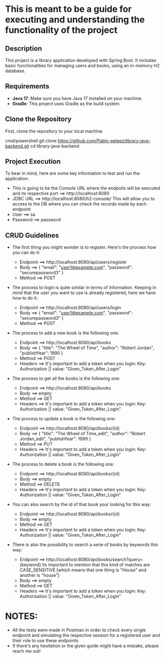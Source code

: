 # This is meant to be a guide for executing and understanding the functionality of the project

## Description
This project is a library application developed with Spring Boot. It includes basic functionalities for managing users and books, using an in-memory H2 database.

## Requirements
- **Java 17**: Make sure you have Java 17 installed on your machine.
- **Gradle**: This project uses Gradle as the build system.

## Clone the Repository
First, clone the repository to your local machine

cmd/powershell
git clone https://github.com/Pablo-pelaez/library-java-backend.git
cd library-java-backend

## Project Execution
To bear in mind, here are some key information to test and run the application:
  * This is going to be the Console URL  where the endpoits will be executed and its respective port ==> http://localhost:8080
  * JDBC URL ==> http://localhost:8080/h2-console/  This will allow you to access to the DB where you can check the records made by each endpoint
  * User ==> sa
  * Password ==> password

## CRUD Guidelines

* The first thing you might wonder is to register. Here's the process how you can do it:
   - Endpoint ==> http://localhost:8080/api/users/register
   - Body ==> { "email": "user1@example.com", "password": "securepassword3" }
   - Method ==> POST

* The process to login is quite similar in terms of information. Keeping in mind that the user you want to use is already registered, here we have how to do it:
   - Endpoint ==> http://localhost:8080/api/users/login
   - Body ==> { "email": "user1@example.com", "password": "securepassword3" }
   - Method ==> POST

* The process to add a new book is the following one:
   - Endpoint ==> http://localhost:8080/api/books
   - Body ==> {
    "title": "The Wheel of Time",
    "author": "Robert Jordan",
    "publishYear": 1990
    }
   - Method ==> POST
   - Headers ==> It's important to add a token when you login: Key: Authorization || value: "Given_Token_After_Login"
 
* The process to get all the books is the following one:
   - Endpoint ==> http://localhost:8080/api/books
   - Body ==> empty
   - Method ==> GET
   - Headers ==> It's important to add a token when you login: Key: Authorization || value: "Given_Token_After_Login"

* The process to update a book is the following one:
   - Endpoint ==> http://localhost:8080/api/books/{id}
   - Body ==> {
    "title": "The Wheel of Time_edit",
    "author": "Robert Jordan_edit",
    "publishYear": 1999
    }
   - Method ==> PUT
   - Headers ==> It's important to add a token when you login: Key: Authorization || value: "Given_Token_After_Login"

* The process to delete a book is the following one:
   - Endpoint ==> http://localhost:8080/api/books/{id}
   - Body ==> empty
   - Method ==> DELETE
   - Headers ==> It's important to add a token when you login: Key: Authorization || value: "Given_Token_After_Login"
 
* You can also search by the id of that book your looking for this way:
   - Endpoint ==> http://localhost:8080/api/books/{id}
   - Body ==> empty
   - Method ==> GET
   - Headers ==> It's important to add a token when you login: Key: Authorization || value: "Given_Token_After_Login"

* There is also the possibility to search a serie of books by keywords this way:
   - Endpoint ==> http://localhost:8080/api/books/search?query={keyword} Its important to mention that this kind of matches are CASE_SENSITIVE [which means that one thing is "House" and another is "house"]
   - Body ==> empty
   - Method ==> GET
   - Headers ==> It's important to add a token when you login: Key: Authorization || value: "Given_Token_After_Login"
 

# NOTES:
  * All the tests were made in Postman in order to check every single endpoint and simulating the respective session for a registered user and their role to use these endpoints
  * If there's any hesitation or the given guide might have a mistake, please reach me out!

